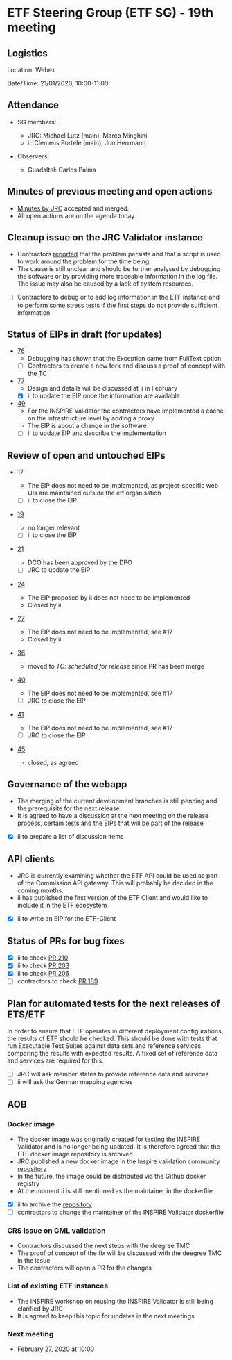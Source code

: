 # ETF Steering Group (ETF SG) - 19th meeting

## Logistics

Location: Webex

Date/Time: 21/01/2020, 10:00-11:00

## Attendance

- SG members:
  - JRC: Michael Lutz (main), Marco Minghini
  - ii: Clemens Portele (main), Jon Herrmann

- Observers:
  - Guadaltel: Carlos Palma

## Minutes of previous meeting and open actions

- [Minutes by JRC](https://github.com/etf-validator/governance/pull/86) accepted and merged.
- All open actions are on the agenda today.

## Cleanup issue on the JRC Validator instance

- Contractors [reported](https://github.com/etf-validator/etf-webapp/issues/208) that the problem persists and that a script is used to work around the problem for the time being.
- The cause is still unclear and should be further analysed by debugging the software or by providing more traceable information in the log file. The issue may also be caused by a lack of system resources.
- [ ] Contractors to debug or to add log information in the ETF instance and to perform some stress tests if the first steps do not provide sufficient information

## Status of EIPs in draft (for updates)

- [76](https://github.com/etf-validator/governance/issues/76)
  - Debugging has shown that the Exception came from FullText option
  - [ ] Contractors to create a new fork and discuss a proof of concept with the TC

- [77](https://github.com/etf-validator/governance/issues/77)
  - Design and details will be discussed at ii in February
  - [x] ii to update the EIP once the information are available

- [49](https://github.com/etf-validator/governance/issues/49)
  - For the INSPIRE Validator the contractors have implemented a cache on the infrastructure level by adding a proxy
  - The EIP is about a change in the software
  - [ ] ii to update EIP and describe the implementation

## Review of open and untouched EIPs

- [17](https://github.com/etf-validator/governance/issues/17)
  - The EIP does not need to be implemented, as project-specific web UIs are maintained outside the etf organisation
  - [ ] ii to close the EIP

- [19](https://github.com/etf-validator/governance/issues/19)
  - no longer relevant
  - [ ] ii to close the EIP

- [21](https://github.com/etf-validator/governance/issues/21)
  - DCO has been approved by the DPO
  - [ ] JRC to update the EIP

- [24](https://github.com/etf-validator/governance/issues/24)
  - The EIP proposed by ii does not need to be implemented
  - Closed by ii

- [27](https://github.com/etf-validator/governance/issues/27)
  - The EIP does not need to be implemented, see #17
  - Closed by ii

- [36](https://github.com/etf-validator/governance/issues/36)
  - moved to _TC: scheduled for release_ since PR has been merge

- [40](https://github.com/etf-validator/governance/issues/40)
  - The EIP does not need to be implemented, see #17
  - [ ] JRC to close the EIP

- [41](https://github.com/etf-validator/governance/issues/41)
  - The EIP does not need to be implemented, see #17
  - [ ] JRC to close the EIP

- [45](https://github.com/etf-validator/governance/issues/45)
  - closed, as agreed

## Governance of the webapp

- The merging of the current development branches is still pending and the prerequisite for the next release
- It is agreed to have a discussion at the next meeting on the release process, certain tests and the EIPs that will be part of the release
- [x] ii to prepare a list of discussion items

## API clients

- JRC is currently examining whether the ETF API could be used as part of the Commission API gateway. This will probably be decided in the coming months.
- ii has published the first version of the ETF Client and would like to include it in the ETF ecosystem
- [x] ii to write an EIP for the ETF-Client

## Status of PRs for bug fixes

- [x] ii to check [PR 210](https://github.com/etf-validator/etf-webapp/pull/210)
- [x] ii to check [PR 203](https://github.com/etf-validator/etf-webapp/pull/203)
- [x] ii to check [PR 206](https://github.com/etf-validator/etf-webapp/pull/206)
- [ ] contractors to check [PR 189](https://github.com/etf-validator/etf-webapp/pull/189)

## Plan for automated tests for the next releases of ETS/ETF

In order to ensure that ETF operates in different deployment configurations, the results of ETF should be checked. This should be done with tests that run 
Executable Test Suites against data sets and reference services, comparing the results with expected results.
A fixed set of reference data and services are required for this.

- [ ] JRC will ask member states to provide reference data and services
- [ ] ii will ask the German mapping agencies

## AOB

### Docker image

- The docker image was originally created for testing the INSPIRE Validator and is no longer being updated. It is therefore agreed that the ETF docker image repository is archived.
- JRC published a new docker image in the Inspire validation community [repository](https://github.com/inspire-eu-validation/community/releases/latest)
- In the future, the image could be distributed via the Github docker registry
- At the moment ii is still mentioned as the maintainer in the dockerfile
- [x] ii to archive the [repository](https://github.com/etf-validator/etf-webapp-docker)
- [ ] contractors to change the maintainer of the INSPIRE Validator dockerfile

### CRS issue on GML validation

- Contractors discussed the next steps with the deegree TMC
- The proof of concept of the fix will be discussed with the deegree TMC in the issue
- The contractors will open a PR for the changes

### List of existing ETF instances

- The INSPIRE workshop on reusing the INSPIRE Validator is still being clarified by JRC
- It is agreed to keep this topic for updates in the next meetings

### Next meeting

- February 27, 2020 at 10:00
